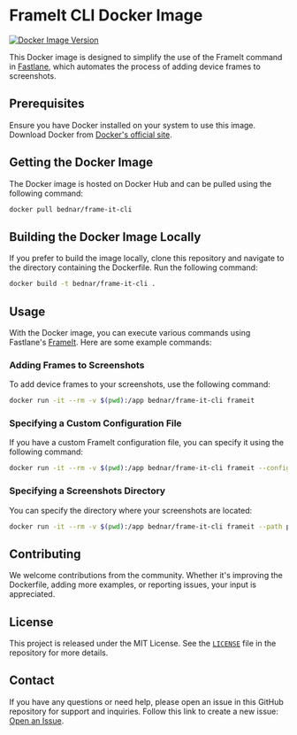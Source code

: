 
# FrameIt CLI Docker Image

[![Docker Image Version](https://img.shields.io/docker/v/bednar/frame-it-cli)](https://hub.docker.com/r/bednar/frame-it-cli)

This Docker image is designed to simplify the use of the FrameIt command in [Fastlane](https://fastlane.tools), which automates the process of adding device frames to screenshots.

## Prerequisites

Ensure you have Docker installed on your system to use this image. Download Docker from [Docker's official site](https://www.docker.com/get-started).

## Getting the Docker Image

The Docker image is hosted on Docker Hub and can be pulled using the following command:

```bash
docker pull bednar/frame-it-cli
```

## Building the Docker Image Locally

If you prefer to build the image locally, clone this repository and navigate to the directory containing the Dockerfile. Run the following command:

```bash
docker build -t bednar/frame-it-cli .
```

## Usage

With the Docker image, you can execute various commands using Fastlane's [FrameIt](https://docs.fastlane.tools/actions/frameit/#frameit). Here are some example commands:

### Adding Frames to Screenshots

To add device frames to your screenshots, use the following command:

```bash
docker run -it --rm -v $(pwd):/app bednar/frame-it-cli frameit
```

### Specifying a Custom Configuration File

If you have a custom FrameIt configuration file, you can specify it using the following command:

```bash
docker run -it --rm -v $(pwd):/app bednar/frame-it-cli frameit --config path/to/your/Framefile.json
```

### Specifying a Screenshots Directory

You can specify the directory where your screenshots are located:

```bash
docker run -it --rm -v $(pwd):/app bednar/frame-it-cli frameit --path path/to/your/screenshots
```

## Contributing

We welcome contributions from the community. Whether it's improving the Dockerfile, adding more examples, or reporting issues, your input is appreciated.

## License

This project is released under the MIT License. See the [`LICENSE`](https://github.com/bednar/frame-it-cli/blob/main/LICENSE) file in the repository for more details.

## Contact

If you have any questions or need help, please open an issue in this GitHub repository for support and inquiries. Follow this link to create a new issue: [Open an Issue](https://github.com/bednar/frame-it-cli/issues/new).
